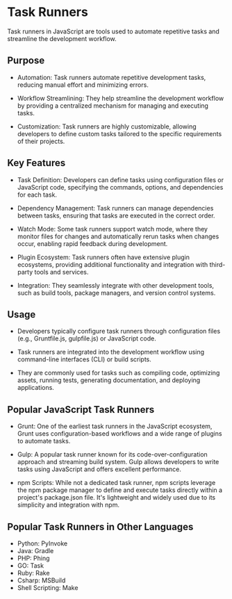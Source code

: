 # Task Runners

Task runners in JavaScript are tools used to automate repetitive tasks and streamline the development workflow.

## Purpose

- Automation: Task runners automate repetitive development tasks, reducing manual effort and minimizing errors.

- Workflow Streamlining: They help streamline the development workflow by providing a centralized mechanism for managing and executing tasks.

- Customization: Task runners are highly customizable, allowing developers to define custom tasks tailored to the specific requirements of their projects.

## Key Features

- Task Definition: Developers can define tasks using configuration files or JavaScript code, specifying the commands, options, and dependencies for each task.

- Dependency Management: Task runners can manage dependencies between tasks, ensuring that tasks are executed in the correct order.

- Watch Mode: Some task runners support watch mode, where they monitor files for changes and automatically rerun tasks when changes occur, enabling rapid feedback during development.

- Plugin Ecosystem: Task runners often have extensive plugin ecosystems, providing additional functionality and integration with third-party tools and services.

- Integration: They seamlessly integrate with other development tools, such as build tools, package managers, and version control systems.

## Usage

- Developers typically configure task runners through configuration files (e.g., Gruntfile.js, gulpfile.js) or JavaScript code.

- Task runners are integrated into the development workflow using command-line interfaces (CLI) or build scripts.

- They are commonly used for tasks such as compiling code, optimizing assets, running tests, generating documentation, and deploying applications.

## Popular JavaScript Task Runners

- Grunt: One of the earliest task runners in the JavaScript ecosystem, Grunt uses configuration-based workflows and a wide range of plugins to automate tasks.

- Gulp: A popular task runner known for its code-over-configuration approach and streaming build system. Gulp allows developers to write tasks using JavaScript and offers excellent performance.

- npm Scripts: While not a dedicated task runner, npm scripts leverage the npm package manager to define and execute tasks directly within a project's package.json file. It's lightweight and widely used due to its simplicity and integration with npm.

## Popular Task Runners in Other Languages

- Python: PyInvoke
- Java: Gradle
- PHP: Phing
- GO: Task
- Ruby: Rake
- Csharp: MSBuild
- Shell Scripting: Make
